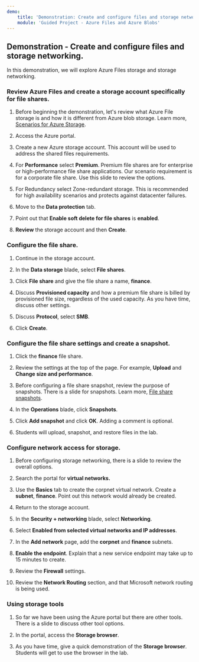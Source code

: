 ```yaml
---
demo:
    title: 'Demonstration: Create and configure files and storage networking'
    module: 'Guided Project - Azure Files and Azure Blobs'
--- 
```


## Demonstration - Create and configure files and storage networking.

In this demonstration, we will explore Azure Files storage and storage networking.

### Review Azure Files and create a storage account specifically for file shares.

1. Before beginning the demonstration, let's review what Azure File storage is and how it is different from Azure blob storage. Learn more, [Scenarios for Azure Storage](https://learn.microsoft.com/azure/storage/common/storage-introduction).

1. Access the Azure portal.

1. Create a new Azure storage account. This account will be used to address the shared files requirements.

1. For **Performance** select **Premium**. Premium file shares are for enterprise or high-performance file share applications. Our scenario requirement is for a corporate file share. Use this slide to review the options.

1. For Redundancy select Zone-redundant storage. This is recommended for high availability scenarios and protects against datacenter failures.

1. Move to the **Data protection** tab.

1. Point out that **Enable soft delete for file shares** is **enabled**.

1. **Review** the storage account and then **Create**.

### Configure the file share.

1. Continue in the storage account.

1. In the **Data storage** blade, select **File shares**.

1. Click **File share** and give the file share a name, **finance**.

1. Discuss **Provisioned capacity** and how a premium file share is billed by provisioned file size, regardless of the used capacity. As you have time, discuss other settings. 

1. Discuss **Protocol**, select **SMB**.

1. Click **Create**.

### Configure the file share settings and create a snapshot.

1. Click the **finance** file share.

1. Review the settings at the top of the page. For example, **Upload** and **Change size and performance**.

1. Before configuring a file share snapshot, review the purpose of snapshots. There is a slide for snapshots. Learn more, [File share snapshots](https://learn.microsoft.com/azure/storage/files/storage-snapshots-files).

1. In the **Operations** blade, click **Snapshots**.

1. Click **Add snapshot** and click **OK**. Adding a comment is optional.

1. Students will upload, snapshot, and restore files in the lab.

### Configure network access for storage.

1. Before configuring storage networking, there is a slide to review the overall options.

1. Search the portal for **virtual networks.**

1. Use the **Basics** tab to create the corpnet virtual network. Create a **subnet**, **finance**. Point out this network would already be created.

1. Return to the storage account.

1. In the **Security + networking** blade, select **Networking**.

1. Select **Enabled from selected virtual networks and IP addresses**.

1. In the **Add network** page, add the **corpnet** and **finance** subnets.

1. **Enable the endpoint**. Explain that a new service endpoint may take up to 15 minutes to create.

1. Review the **Firewall** settings.

1. Review the **Network Routing** section, and that Microsoft network routing is being used.

### Using storage tools

1. So far we have been using the Azure portal but there are other tools. There is a slide to discuss other tool options. 

1. In the portal, access the **Storage browser**.

1. As you have time, give a quick demonstration of the **Storage browser**. Students will get to use the browser in the lab.

  
‎ 
